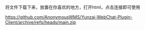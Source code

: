 将文件下载下来，放置在你喜欢的地方，打开html，点击连接即可使用

https://github.com/AnonymousWMS/Yunzai-WebChat-Plugin-Client/archive/refs/heads/main.zip
